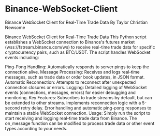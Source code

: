 # Binance-WebSocket-Client
Binance WebSocket Client for Real-Time Trade Data By Taylor Christian Newsome

Binance WebSocket Client for Real-Time Trade Data
This Python script establishes a WebSocket connection to Binance's futures market (wss://fstream.binance.com/ws) to receive real-time trade data for specific cryptocurrency pairs, such as BTC/USDT. The script handles WebSocket events including:

Ping-Pong Handling: Automatically responds to server pings to keep the connection alive.
Message Processing: Receives and logs real-time messages, such as trade data or order book updates, in JSON format.
Automatic Reconnection: Attempts to reconnect after unexpected connection closures or errors.
Logging: Detailed logging of WebSocket events (connections, messages, errors) for easier debugging and monitoring.
Key Features:
Subscribes to trade streams by default, but can be extended to other streams.
Implements reconnection logic with a 5-second retry delay.
Error handling and automatic ping-pong responses to maintain a stable WebSocket connection.
Usage:
Simply run the script to start receiving and logging real-time trade data from Binance. The on_message function can be modified to process trade data or other event types according to your needs.
